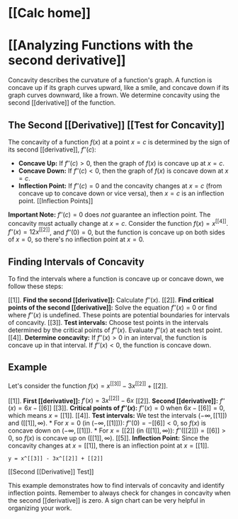 # [[Calc home]]
# [[Analyzing Functions with the second derivative]]
Concavity describes the curvature of a function's graph.  A function is concave up if its graph curves upward, like a smile, and concave down if its graph curves downward, like a frown.  We determine concavity using the second [[derivative]] of the function.

## The Second [[Derivative]] [[Test for Concavity]] 
The concavity of a function $f(x)$ at a point $x=c$ is determined by the sign of its second [[derivative]], $f''(c)$:

* **Concave Up:** If $f''(c) > 0$, then the graph of $f(x)$ is concave up at $x=c$.
* **Concave Down:** If $f''(c) < 0$, then the graph of $f(x)$ is concave down at $x=c$.
* **Inflection Point:** If $f''(c) = 0$ and the concavity changes at $x=c$ (from concave up to concave down or vice versa), then $x=c$ is an inflection point.  [[Inflection Points]]

**Important Note:** $f''(c) = 0$ does *not* guarantee an inflection point.  The concavity must actually change at $x=c$.  Consider the function $f(x) = x^[[4]]$.  $f''(x) = 12x^[[2]]$, and $f''(0) = 0$, but the function is concave up on both sides of $x=0$, so there's no inflection point at $x=0$.

## Finding Intervals of Concavity

To find the intervals where a function is concave up or concave down, we follow these steps:

[[1]]. **Find the second [[derivative]]:** Calculate $f''(x)$.
[[2]]. **Find critical points of the second [[derivative]]:** Solve the equation $f''(x) = 0$ or find where $f''(x)$ is undefined. These points are potential boundaries for intervals of concavity.
[[3]]. **Test intervals:** Choose test points in the intervals determined by the critical points of $f''(x)$.  Evaluate $f''(x)$ at each test point.
[[4]]. **Determine concavity:**  If $f''(x) > 0$ in an interval, the function is concave up in that interval. If $f''(x) < 0$, the function is concave down.


## Example

Let's consider the function $f(x) = x^[[3]] - 3x^[[2]] + [[2]]$.

[[1]]. **First [[derivative]]:** $f'(x) = 3x^[[2]] - 6x$
[[2]]. **Second [[derivative]]:** $f''(x) = 6x - [[6]]$
[[3]]. **Critical points of $f''(x)$:** $f''(x) = 0$ when $6x - [[6]] = 0$, which means $x = [[1]]$.
[[4]]. **Test intervals:** We test the intervals $(-\infty, [[1]])$ and $([[1]], \infty)$.
    * For $x = 0$ (in $(-\infty, [[1]])$): $f''(0) = -[[6]] < 0$, so $f(x)$ is concave down on $(-\infty, [[1]])$.
    * For $x = [[2]]$ (in $([[1]], \infty)$): $f''([[2]]) = [[6]] > 0$, so $f(x)$ is concave up on $([[1]], \infty)$.
[[5]]. **Inflection Point:** Since the concavity changes at $x=[[1]]$, there is an inflection point at $x=[[1]]$.


```desmos-graph
y = x^[[3]] - 3x^[[2]] + [[2]]
```

[[Second [[Derivative]] Test]]

This example demonstrates how to find intervals of concavity and identify inflection points. Remember to always check for changes in concavity when the second [[derivative]] is zero.  A sign chart can be very helpful in organizing your work.

